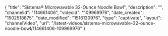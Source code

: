 {
    "title": "Sistema&reg; Microwavable 32-Ounce Noodle Bowl",
    "description": "",
    "channelid": "114661406",
    "videoid": "109969976",
    "date_created": "1502518875",
    "date_modified": "1516130976",
    "type": "captivate",
    "layout": "channelVideo",
    "url": "\/latest-videos\/sistema-microwavable-32-ounce-noodle-bowl\/114661406-109969976"
}
